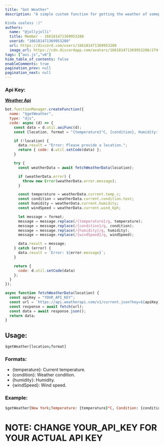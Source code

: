 ```yaml
---
title: "Get Weather"
description: "A simple custom function for getting the weather of someplace.

Kinda useless :)"
authors:
  name: "@jollyjolli"
  title: Member - 166181471369953280
  userid: "166181471369953280"
  url: https://discord.com/users/166181471369953280
  image_url: https://cdn.discordapp.com/avatars/166181471369953280/2f4fe56628287be868c2de9bca3373d6.png
tags: ["aoi.js","v6"]
hide_table_of_contents: false
enableComments: true
pagination_prev: null
pagination_next: null
---
```


### Api Key:
**[Weather Api](https://www.weatherapi.com/)**

```js
bot.functionManager.createFunction({
  name: "$getWeather",
  type: "djs",
  code: async (d) => {
    const data = d.util.aoiFunc(d);
    const [location, format = "{temperature}°C, {condition}, Humidity: {humidity}%, Wind Speed: {windSpeed} km/h"] = data.inside.splits;

    if (!location) {
      data.result = "Error: Please provide a location.";
      return { code: d.util.setCode(data) };
    }

    try {
      const weatherData = await fetchWeatherData(location);

      if (weatherData.error) {
        throw new Error(weatherData.error.message);
      }

      const temperature = weatherData.current.temp_c;
      const condition = weatherData.current.condition.text;
      const humidity = weatherData.current.humidity;
      const windSpeed = weatherData.current.wind_kph;

      let message = format;
      message = message.replace(/{temperature}/g, temperature);
      message = message.replace(/{condition}/g, condition);
      message = message.replace(/{humidity}/g, humidity);
      message = message.replace(/{windSpeed}/g, windSpeed);

      data.result = message;
    } catch (error) {
      data.result = `Error: ${error.message}`;
    }

    return {
      code: d.util.setCode(data)
    };
  }
});

async function fetchWeatherData(location) {
  const apiKey = "YOUR_API_KEY";
  const url = `https://api.weatherapi.com/v1/current.json?key=${apiKey}&q=${location}`;
  const response = await fetch(url);
  const data = await response.json();
  return data;
}
```

## Usage:
```prolog
$getWeather[location;format]
```

### Formats:
- {temperature}: Current temperature.
- {condition}: Weather condition.
- {humidity}: Humidity.
- {windSpeed}: Wind speed.

### Example:
```prolog
$getWeather[New York;Temperature: {temperature}°C, Condition: {condition}, Humidity: {humidity}%, Wind Speed: {windSpeed} km/h]
```

# NOTE: CHANGE YOUR_API_KEY FOR YOUR ACTUAL API KEY